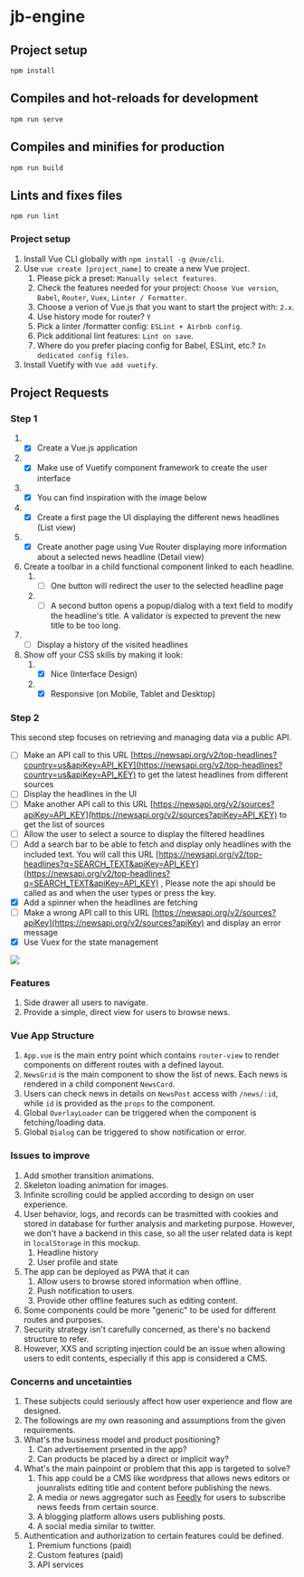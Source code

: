 # jb-engine

## Project setup
```
npm install
```

## Compiles and hot-reloads for development
```
npm run serve
```

## Compiles and minifies for production
```
npm run build
```

## Lints and fixes files
```
npm run lint
```

### Project setup 
1. Install Vue CLI globally with `npm install -g @vue/cli`.
2. Use `vue create [project_name]` to create a new Vue project.
   1. Please pick a preset: `Manually select features`.
   2. Check the features needed for your project: `Choose Vue version`, `Babel`, `Router`, `Vuex`, `Linter / Formatter`.
   3. Choose a verion of Vue.js that you want to start the project with: `2.x`. 
   4. Use history mode for router? `Y`
   5. Pick a linter /formatter config: `ESLint + Airbnb config`.
   6. Pick additional lint features: `Lint on save`.
   7. Where do you prefer placing config for Babel, ESLint, etc.? `In dedicated config files`.
3. Install Vuetify with `Vue add vuetify`. 

## Project Requests
### Step 1


1. - [x] Create a Vue.js application
2. - [x] Make use of Vuetify component framework to create the user interface
3. - [x] You can find inspiration with the image below
4. - [x] Create a first page the UI displaying the different news headlines (List view)
5. - [x] Create another page using Vue Router displaying more information about a selected news headline (Detail view)
6. Create a toolbar in a child functional component linked to each headline.
   1. - [ ] One button will redirect the user to the selected headline page
   2. - [ ] A second button opens a popup/dialog with a text field to modify the headline's title. A validator is expected to prevent the new title to be too long.
7. - [ ] Display a history of the visited headlines
8. Show off your CSS skills by making it look: 
   1. - [x] Nice (Interface Design)
   2. - [x] Responsive (on Mobile, Tablet and Desktop)

### Step 2
This second step focuses on retrieving and managing data via a public API.

- [ ] Make an API call to this URL [https://newsapi.org/v2/top-headlines?country=us&apiKey=API_KEY](https://newsapi.org/v2/top-headlines?country=us&apiKey=API_KEY) to get the latest headlines from different sources
- [ ] Display the headlines in the UI
- [ ] Make another API call to this URL [https://newsapi.org/v2/sources?apiKey=API_KEY](https://newsapi.org/v2/sources?apiKey=API_KEY) to get the list of sources
- [ ] Allow the user to select a source to display the filtered headlines
- [ ] Add a search bar to be able to fetch and display only headlines with the included text. You will call this URL [https://newsapi.org/v2/top-headlines?q=SEARCH_TEXT&apiKey=API_KEY](https://newsapi.org/v2/top-headlines?q=SEARCH_TEXT&apiKey=API_KEY) , Please note the api should be called as and when the user types or press the key.
- [x] Add a spinner when the headlines are fetching
- [ ] Make a wrong API call to this URL [https://newsapi.org/v2/sources?apiKey](https://newsapi.org/v2/sources?apiKey) and display an error message
- [x] Use Vuex for the state management

<img src="https://github.com/jb-engine/challenges/raw/master/vue/challenge-example.png">

### Features
1. Side drawer all users to navigate.
2. Provide a simple, direct view for users to browse news. 


### Vue App Structure
1. `App.vue` is the main entry point which contains `router-view` to render components on different routes with a defined layout.
2. `NewsGrid` is the main component to show the list of news. Each news is rendered in a child component `NewsCard`. 
3. Users can check news in details on `NewsPost` access with `/news/:id`, while `id` is provided as the `props` to the component.
4. Global `OverlayLoader` can be triggered when the component is fetching/loading data.
5. Global `Dialog` can be triggered to show notification or error. 


### Issues to improve
1. Add smother transition animations.
2. Skeleton loading animation for images.
3. Infinite scrolling could be applied according to design on user experience. 
4. User behavior, logs, and records can be trasmitted with cookies and stored in database for further analysis and marketing purpose. However, we don't have a backend in this case, so all the user related data is kept in `localStorage` in this mockup.
   1. Headline history
   2. User profile and state
5. The app can be deployed as PWA that it can 
   1. Allow users to browse stored information when offline.
   2. Push notification to users.
   3. Provide other offline features such as editing content. 
6. Some components could be more "generic" to be used for different routes and purposes.
7. Security strategy isn't carefully concerned, as there's no backend structure to refer. 
8. However, XXS and scripting injection could be an issue when allowing users to edit contents, especially if this app is considered a CMS. 


### Concerns and uncetainties
1. These subjects could seriously affect how user experience and flow are designed.
2. The followings are my own reasoning and assumptions from the given requirements.
3. What's the business model and product positioning?
   1. Can advertisement prsented in the app?
   2. Can products be placed by a direct or implicit way? 
4. What's the main painpoint or problem that this app is targeted to solve?
   1. This app could be a CMS like wordpress that allows news editors or jounralists editing title and content before publishing the news.
   2. A media or news aggregator such as [Feedly](https://feedly.com/) for users to subscribe news feeds from certain source.
   3. A blogging platform allows users publishing posts.
   4. A social media similar to twitter.
5. Authentication and authorization to certain features could be defined. 
   1. Premium functions (paid)
   2. Custom features (paid)
   3. API services